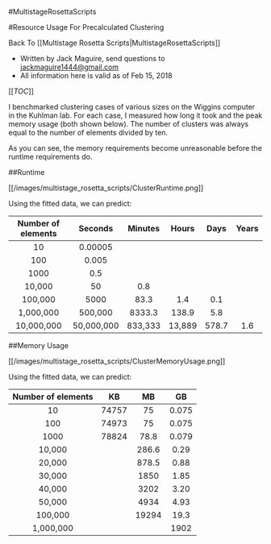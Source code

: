 #MultistageRosettaScripts

#Resource Usage For Precalculated Clustering

Back To [[Multistage Rosetta Scripts|MultistageRosettaScripts]]

- Written by Jack Maguire, send questions to jackmaguire1444@gmail.com
- All information here is valid as of Feb 15, 2018

[[_TOC_]]

I benchmarked clustering cases of various sizes on the Wiggins computer in the Kuhlman lab.
For each case, I measured how long it took and the peak memory usage (both shown below).
The number of clusters was always equal to the number of elements divided by ten.

As you can see, the memory requirements become unreasonable before the runtime requirements do.


##Runtime

[[/images/multistage_rosetta_scripts/ClusterRuntime.png]]

Using the fitted data, we can predict:

| Number of elements | Seconds    | Minutes | Hours  | Days  | Years |
|:------------------:|:----------:|:-------:|:------:|:-----:|:-----:|
| 10                 | 0.00005    |         |        |       |       |
| 100                | 0.005      |         |        |       |       |
| 1000               | 0.5        |         |        |       |       |
| 10,000             | 50         |    0.8  |        |       |	     |
| 100,000            | 5000       |    83.3 |  1.4   | 0.1   |	     |
| 1,000,000          | 500,000    | 8333.3  | 138.9  | 5.8   |	     |
| 10,000,000         | 50,000,000 | 833,333 | 13,889 | 578.7 | 1.6   |

##Memory Usage

[[/images/multistage_rosetta_scripts/ClusterMemoryUsage.png]]

Using the fitted data, we can predict:

| Number of elements | KB    | MB    | GB    |
|:------------------:|:-----:|:-----:|:-----:|
| 10 	    	     | 74757 | 75    | 0.075 |
| 100		     | 74973 | 75    | 0.075 |
| 1000		     | 78824 | 78.8  | 0.079 |
| 10,000	     |       | 286.6 | 0.29  |
| 20,000	     |	     | 878.5 | 0.88  |
| 30,000	     |	     | 1850  | 1.85  |
| 40,000	     |	     | 3202  | 3.20  |
| 50,000	     |	     | 4934  | 4.93  |
| 100,000	     |	     | 19294 | 19.3  |
| 1,000,000	     |	     | 	     | 1902  |
